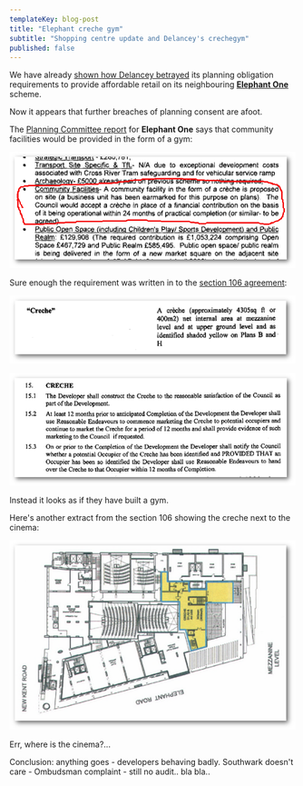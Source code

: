 ```yaml
---
templateKey: blog-post
title: "Elephant creche gym"
subtitle: "Shopping centre update and Delancey's crechegym"
published: false
---
```

We have already [shown how Delancey betrayed](http://35percent.org/tribeca-square/#affordable-retail-units-sold-to-sainsburys) its planning obligation requirements to provide affordable retail on its neighbouring [__Elephant One__](/tribeca-square) scheme.

Now it appears that further breaches of planning consent are afoot.

The [Planning Committee report](http://planbuild.southwark.gov.uk/documents/?GetDocument=%7b%7b%7b!KVVznBUP22aHb8QmfxcSTA%3d%3d!%7d%7d%7d) for __Elephant One__ says that community facilities would be provided in the form of a gym:

![](/img/tribecacreche.png)

Sure enough the requirement was written in to the [section 106 agreement](http://planbuild.southwark.gov.uk/documents/?GetDocument=%7b%7b%7b!yzWhLCC2jRbP5NWsu4IkfQ%3d%3d!%7d%7d%7d):

![](/img/tribecacreches106.png)


![](/img/tribecacreches1062.png)

Instead it looks as if they have built a gym.


Here's another extract from the section 106 showing the creche next to the cinema:

![](/img/tribecamezzanine.png)

Err, where is the cinema?...

Conclusion: anything goes - developers behaving badly. Southwark doesn't care - Ombudsman complaint - still no audit.. bla bla..
